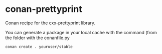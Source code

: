 # conan-prettyprint
Conan recipe for the cxx-prettyprint library.

You can generate a package in your local cache with the command (from the folder with the conanfile.py
```
conan create . youruser/stable
```
